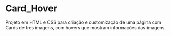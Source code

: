 # Card_Hover
Projeto em HTML e CSS para criação e customização de uma página com Cards de tres imagens, com hovers que mostram informações das imagens.
